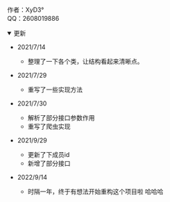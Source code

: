   ##  
  作者：XyD3°  
  QQ：2608019886  

  <details open>
  <summary>更新</summary>
  
  - 2021/7/14  
    - 整理了一下各个类，让结构看起来清晰点。
  
  - 2021/7/29  
    - 重写了一些实现方法  
  - 2021/7/30
    - 解析了部分接口参数作用
    - 重写了爬虫实现  
  - 2021/9/29
    - 更新了下成员id  
    - 新增了部分接口  
  - 2022/9/14
    - 时隔一年，终于有想法开始重构这个项目啦  哈哈哈  
    
    
  </details>

